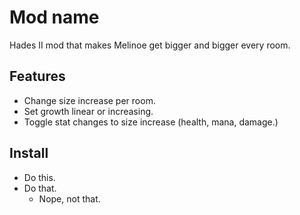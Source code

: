 # Mod name

Hades II mod that makes Melinoe get bigger and bigger every room.

## Features

- Change size increase per room.
- Set growth linear or increasing.
- Toggle stat changes to size increase (health, mana, damage.)


## Install

- Do this.
- Do that.
  - Nope, not that.
